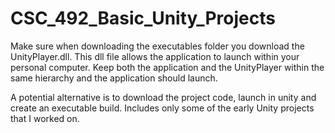 # CSC_492_Basic_Unity_Projects
Make sure when downloading the executables folder you download the UnityPlayer.dll. This dll file allows the application to launch within your personal computer. Keep both the application and the UnityPlayer within the same hierarchy and the application should launch. 

A potential alternative is to download the project code, launch in unity and create an executable build. Includes only some of the early Unity projects that I worked on. 
